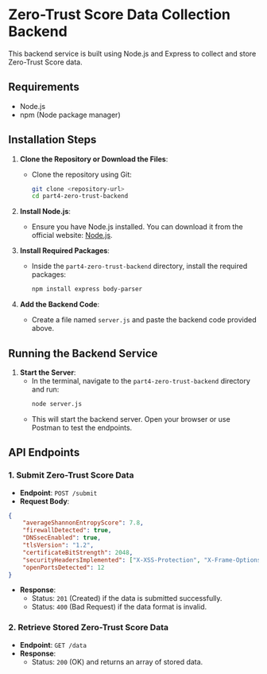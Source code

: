 # Zero-Trust Score Data Collection Backend

This backend service is built using Node.js and Express to collect and store Zero-Trust Score data.

## Requirements

- Node.js
- npm (Node package manager)

## Installation Steps

1. **Clone the Repository or Download the Files**:
   - Clone the repository using Git:
     ```bash
     git clone <repository-url>
     cd part4-zero-trust-backend
     ```

2. **Install Node.js**:
   - Ensure you have Node.js installed. You can download it from the official website: [Node.js](https://nodejs.org/).

3. **Install Required Packages**:
   - Inside the `part4-zero-trust-backend` directory, install the required packages:
     ```bash
     npm install express body-parser
     ```

4. **Add the Backend Code**:
   - Create a file named `server.js` and paste the backend code provided above.

## Running the Backend Service

1. **Start the Server**:
   - In the terminal, navigate to the `part4-zero-trust-backend` directory and run:
     ```bash
     node server.js
     ```
   - This will start the backend server. Open your browser or use Postman to test the endpoints.

## API Endpoints

### 1. Submit Zero-Trust Score Data
- **Endpoint**: `POST /submit`
- **Request Body**:
```json
{
    "averageShannonEntropyScore": 7.8,
    "firewallDetected": true,
    "DNSsecEnabled": true,
    "tlsVersion": "1.2",
    "certificateBitStrength": 2048,
    "securityHeadersImplemented": ["X-XSS-Protection", "X-Frame-Options"],
    "openPortsDetected": 12
}
```
- **Response**: 
  - Status: `201` (Created) if the data is submitted successfully.
  - Status: `400` (Bad Request) if the data format is invalid.

### 2. Retrieve Stored Zero-Trust Score Data
- **Endpoint**: `GET /data`
- **Response**: 
  - Status: `200` (OK) and returns an array of stored data.


